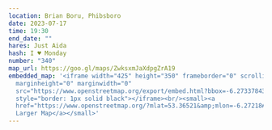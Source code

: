 ```yaml
---
location: Brian Boru, Phibsboro
date: 2023-07-17
time: 19:30
end_date: ""
hares: Just Aida
hash: I ♥ Monday
number: "340"
map_url: https://goo.gl/maps/ZwksxmJaXdpgZrA19
embedded_map: '<iframe width="425" height="350" frameborder="0" scrolling="no"
  marginheight="0" marginwidth="0"
  src="https://www.openstreetmap.org/export/embed.html?bbox=-6.2733784317970285%2C53.36452625944456%2C-6.27097249031067%2C53.365901094785706&amp;layer=mapnik&amp;marker=53.36521325006487%2C-6.272175299999958"
  style="border: 1px solid black"></iframe><br/><small><a
  href="https://www.openstreetmap.org/?mlat=53.36521&amp;mlon=-6.27218#map=19/53.36521/-6.27218">View
  Larger Map</a></small>'
---
```

